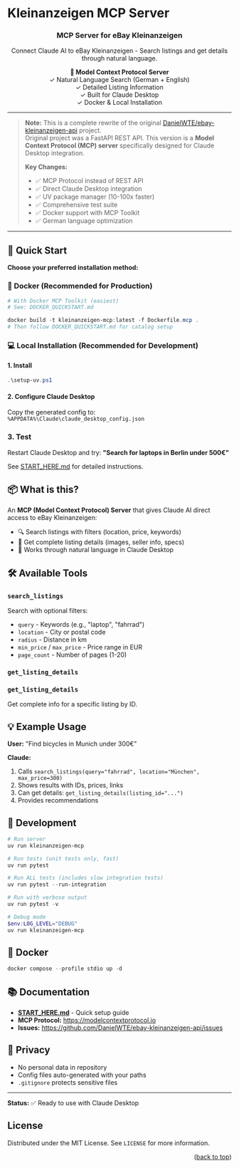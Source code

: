 # Kleinanzeigen MCP Server

<div align="center">
  <h3 align="center">MCP Server for eBay Kleinanzeigen</h3>

  <p align="center">
    Connect Claude AI to eBay Kleinanzeigen - Search listings and get details through natural language.
  </p>

  <p align="center">
    <b>🤖 Model Context Protocol Server</b>
    <br />
    ✓ Natural Language Search (German + English)
    <br />
    ✓ Detailed Listing Information
    <br />
    ✓ Built for Claude Desktop
    <br />
    ✓ Docker & Local Installation
  </p>
</div>

---

> **Note:** This is a complete rewrite of the original [DanielWTE/ebay-kleinanzeigen-api](https://github.com/DanielWTE/ebay-kleinanzeigen-api) project.  
> Original project was a FastAPI REST API. This version is a **Model Context Protocol (MCP) server** specifically designed for Claude Desktop integration.
> 
> **Key Changes:**
> - ✅ MCP Protocol instead of REST API
> - ✅ Direct Claude Desktop integration
> - ✅ UV package manager (10-100x faster)
> - ✅ Comprehensive test suite
> - ✅ Docker support with MCP Toolkit
> - ✅ German language optimization

---

## 🚀 Quick Start

**Choose your preferred installation method:**

### 🐳 Docker (Recommended for Production)
```powershell
# With Docker MCP Toolkit (easiest)
# See: DOCKER_QUICKSTART.md

docker build -t kleinanzeigen-mcp:latest -f Dockerfile.mcp .
# Then follow DOCKER_QUICKSTART.md for catalog setup
```

### 💻 Local Installation (Recommended for Development)

#### 1. Install
```powershell
.\setup-uv.ps1
```

#### 2. Configure Claude Desktop
Copy the generated config to: `%APPDATA%\Claude\claude_desktop_config.json`

### 3. Test
Restart Claude Desktop and try: **"Search for laptops in Berlin under 500€"**

See [START_HERE.md](START_HERE.md) for detailed instructions.

## 📦 What is this?

An **MCP (Model Context Protocol) Server** that gives Claude AI direct access to eBay Kleinanzeigen:
- 🔍 Search listings with filters (location, price, keywords)
- 📄 Get complete listing details (images, seller info, specs)
- 🤖 Works through natural language in Claude Desktop

## 🛠️ Available Tools

### `search_listings`
Search with optional filters:
- `query` - Keywords (e.g., "laptop", "fahrrad")
- `location` - City or postal code
- `radius` - Distance in km
- `min_price` / `max_price` - Price range in EUR
- `page_count` - Number of pages (1-20)

### `get_listing_details`
### `get_listing_details`
Get complete info for a specific listing by ID.

## 💡 Example Usage

**User:** "Find bicycles in Munich under 300€"

**Claude:** 
1. Calls `search_listings(query="fahrrad", location="München", max_price=300)`
2. Shows results with IDs, prices, links
3. Can get details: `get_listing_details(listing_id="...")`
4. Provides recommendations

## 🔧 Development

```powershell
# Run server
uv run kleinanzeigen-mcp

# Run tests (unit tests only, fast)
uv run pytest

# Run ALL tests (includes slow integration tests)
uv run pytest --run-integration

# Run with verbose output
uv run pytest -v

# Debug mode
$env:LOG_LEVEL="DEBUG"
uv run kleinanzeigen-mcp
```

## 🐳 Docker

```powershell
docker compose --profile stdio up -d
```

## 📚 Documentation

- **[START_HERE.md](START_HERE.md)** - Quick setup guide
- **MCP Protocol:** https://modelcontextprotocol.io
- **Issues:** https://github.com/DanielWTE/ebay-kleinanzeigen-api/issues

## 🔐 Privacy

- No personal data in repository
- Config files auto-generated with your paths
- `.gitignore` protects sensitive files

---

**Status:** ✅ Ready to use with Claude Desktop

## License
Distributed under the MIT License. See `LICENSE` for more information.

<p align="right">(<a href="#readme-top">back to top</a>)</p>
